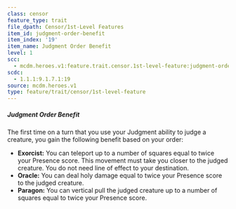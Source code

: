 ```yaml
---
class: censor
feature_type: trait
file_dpath: Censor/1st-Level Features
item_id: judgment-order-benefit
item_index: '19'
item_name: Judgment Order Benefit
level: 1
scc:
  - mcdm.heroes.v1:feature.trait.censor.1st-level-feature:judgment-order-benefit
scdc:
  - 1.1.1:9.1.7.1:19
source: mcdm.heroes.v1
type: feature/trait/censor/1st-level-feature
---
```


##### Judgment Order Benefit

The first time on a turn that you use your Judgment ability to judge a creature, you gain the following benefit based on your order:

- **Exorcist:** You can teleport up to a number of squares equal to twice your Presence score. This movement must take you closer to the judged creature. You do not need line of effect to your destination.
- **Oracle:** You can deal holy damage equal to twice your Presence score to the judged creature.
- **Paragon:** You can vertical pull the judged creature up to a number of squares equal to twice your Presence score.
